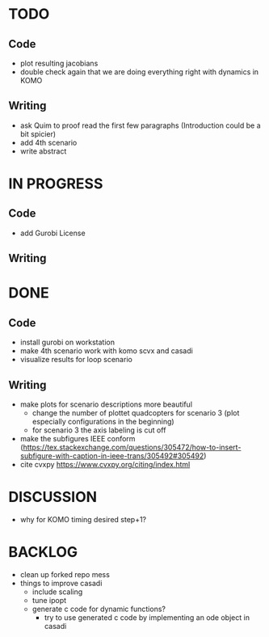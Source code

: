 # TODO
## Code
- plot resulting jacobians
- double check again that we are doing everything right with dynamics in KOMO

## Writing
- ask Quim to proof read the first few paragraphs (Introduction could be a bit spicier) 
- add 4th scenario
- write abstract

# IN PROGRESS
## Code
- add Gurobi License

## Writing

# DONE
## Code
- install gurobi on workstation
- make 4th scenario work with komo scvx and casadi
- visualize results for loop scenario

## Writing
- make plots for scenario descriptions more beautiful
  - change the number of plottet quadcopters for scenario 3 (plot especially configurations in the beginning)
  - for scenario 3 the axis labeling is cut off
- make the subfigures IEEE conform (https://tex.stackexchange.com/questions/305472/how-to-insert-subfigure-with-caption-in-ieee-trans/305492#305492)
- cite cvxpy https://www.cvxpy.org/citing/index.html

# DISCUSSION
- why for KOMO timing desired step+1?

# BACKLOG
- clean up forked repo mess
- things to improve casadi
  - include scaling
  - tune ipopt
  - generate c code for dynamic functions?
    - try to use generated c code by implementing an ode object in casadi
